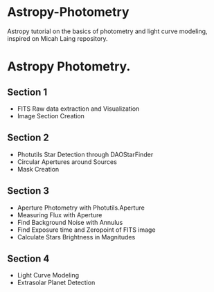 # Astropy-Photometry
Astropy tutorial on the basics of photometry and light curve modeling, inspired on Micah Laing repository.


# Astropy Photometry.
## Section 1
* FITS Raw data extraction and Visualization
* Image Section Creation
## Section 2
* Photutils Star Detection through DAOStarFinder
* Circular Apertures around Sources
* Mask Creation
## Section 3
* Aperture Photometry with Photutils.Aperture
* Measuring Flux with Aperture
* Find Background Noise with Annulus
* Find Exposure time and Zeropoint of FITS image
* Calculate Stars Brightness in Magnitudes
## Section 4
* Light Curve Modeling
* Extrasolar Planet Detection
